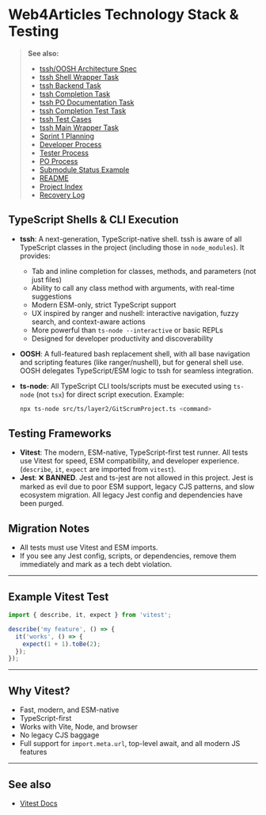 

# Web4Articles Technology Stack & Testing

> **See also:**
> - [tssh/OOSH Architecture Spec](../scrum.pmo/sprints/sprint-1/task-1.0-architect-tssh-spec.md)
> - [tssh Shell Wrapper Task](../scrum.pmo/sprints/sprint-1/task-1.1-developer-tssh-wrapper.md)
> - [tssh Backend Task](../scrum.pmo/sprints/sprint-1/task-1.2-developer-tssh-backend.md)
> - [tssh Completion Task](../scrum.pmo/sprints/sprint-1/task-1.3-developer-tssh-completion.md)
> - [tssh PO Documentation Task](../scrum.pmo/sprints/sprint-1/task-1.4-po-document-tssh.md)
> - [tssh Completion Test Task](../scrum.pmo/sprints/sprint-1/task-1.5-tester-completion-tests.md)
> - [tssh Test Cases](../scrum.pmo/sprints/sprint-1/task-1.1.5-tester-tssh-testcases.md)
> - [tssh Main Wrapper Task](../scrum.pmo/sprints/sprint-1/task-1-tssh-wrapper.md)
> - [Sprint 1 Planning](../scrum.pmo/sprints/sprint-1/planning.md)
> - [Developer Process](../scrum.pmo/roles/Developer/process.md)
> - [Tester Process](../scrum.pmo/roles/Tester/process.md)
> - [PO Process](../scrum.pmo/roles/PO/process.md)
> - [Submodule Status Example](../scrum.pmo/sprints/sprint-1/submodule-status.md)
> - [README](../README.md)
> - [Project Index](../index.md)
> - [Recovery Log](../recovery.md)

## TypeScript Shells & CLI Execution

- **tssh**: A next-generation, TypeScript-native shell. tssh is aware of all TypeScript classes in the project (including those in `node_modules`). It provides:
  - Tab and inline completion for classes, methods, and parameters (not just files)
  - Ability to call any class method with arguments, with real-time suggestions
  - Modern ESM-only, strict TypeScript support
  - UX inspired by ranger and nushell: interactive navigation, fuzzy search, and context-aware actions
  - More powerful than `ts-node --interactive` or basic REPLs
  - Designed for developer productivity and discoverability

- **OOSH**: A full-featured bash replacement shell, with all base navigation and scripting features (like ranger/nushell), but for general shell use. OOSH delegates TypeScript/ESM logic to tssh for seamless integration.

- **ts-node**: All TypeScript CLI tools/scripts must be executed using `ts-node` (not `tsx`) for direct script execution. Example:
  ```bash
  npx ts-node src/ts/layer2/GitScrumProject.ts <command>
  ```


## Testing Frameworks

- **Vitest**: The modern, ESM-native, TypeScript-first test runner. All tests use Vitest for speed, ESM compatibility, and developer experience. (`describe`, `it`, `expect` are imported from `vitest`).
- **Jest**: ❌ **BANNED**. Jest and ts-jest are not allowed in this project. Jest is marked as evil due to poor ESM support, legacy CJS patterns, and slow ecosystem migration. All legacy Jest config and dependencies have been purged.

## Migration Notes
- All tests must use Vitest and ESM imports.
- If you see any Jest config, scripts, or dependencies, remove them immediately and mark as a tech debt violation.

---

## Example Vitest Test
```typescript
import { describe, it, expect } from 'vitest';

describe('my feature', () => {
  it('works', () => {
    expect(1 + 1).toBe(2);
  });
});
```

---

## Why Vitest?
- Fast, modern, and ESM-native
- TypeScript-first
- Works with Vite, Node, and browser
- No legacy CJS baggage
- Full support for `import.meta.url`, top-level await, and all modern JS features

---

## See also
- [Vitest Docs](https://vitest.dev/)
